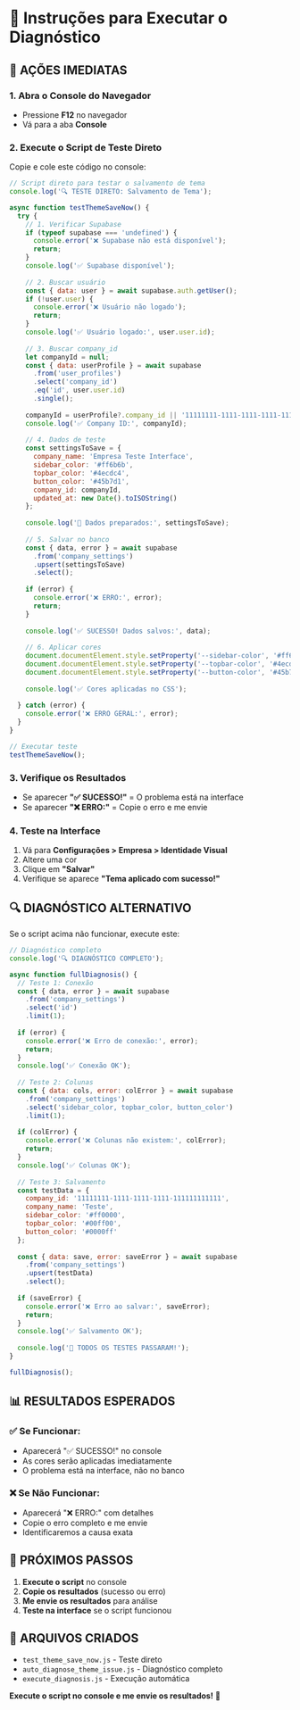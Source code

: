 # 🔧 Instruções para Executar o Diagnóstico

## 🎯 **AÇÕES IMEDIATAS**

### **1. Abra o Console do Navegador**
- Pressione **F12** no navegador
- Vá para a aba **Console**

### **2. Execute o Script de Teste Direto**
Copie e cole este código no console:

```javascript
// Script direto para testar o salvamento de tema
console.log('🔍 TESTE DIRETO: Salvamento de Tema');

async function testThemeSaveNow() {
  try {
    // 1. Verificar Supabase
    if (typeof supabase === 'undefined') {
      console.error('❌ Supabase não está disponível');
      return;
    }
    console.log('✅ Supabase disponível');
    
    // 2. Buscar usuário
    const { data: user } = await supabase.auth.getUser();
    if (!user.user) {
      console.error('❌ Usuário não logado');
      return;
    }
    console.log('✅ Usuário logado:', user.user.id);
    
    // 3. Buscar company_id
    let companyId = null;
    const { data: userProfile } = await supabase
      .from('user_profiles')
      .select('company_id')
      .eq('id', user.user.id)
      .single();
    
    companyId = userProfile?.company_id || '11111111-1111-1111-1111-111111111111';
    console.log('✅ Company ID:', companyId);
    
    // 4. Dados de teste
    const settingsToSave = {
      company_name: 'Empresa Teste Interface',
      sidebar_color: '#ff6b6b',
      topbar_color: '#4ecdc4',
      button_color: '#45b7d1',
      company_id: companyId,
      updated_at: new Date().toISOString()
    };
    
    console.log('📝 Dados preparados:', settingsToSave);
    
    // 5. Salvar no banco
    const { data, error } = await supabase
      .from('company_settings')
      .upsert(settingsToSave)
      .select();
    
    if (error) {
      console.error('❌ ERRO:', error);
      return;
    }
    
    console.log('✅ SUCESSO! Dados salvos:', data);
    
    // 6. Aplicar cores
    document.documentElement.style.setProperty('--sidebar-color', '#ff6b6b');
    document.documentElement.style.setProperty('--topbar-color', '#4ecdc4');
    document.documentElement.style.setProperty('--button-color', '#45b7d1');
    
    console.log('✅ Cores aplicadas no CSS');
    
  } catch (error) {
    console.error('❌ ERRO GERAL:', error);
  }
}

// Executar teste
testThemeSaveNow();
```

### **3. Verifique os Resultados**
- Se aparecer **"✅ SUCESSO!"** = O problema está na interface
- Se aparecer **"❌ ERRO:"** = Copie o erro e me envie

### **4. Teste na Interface**
1. Vá para **Configurações > Empresa > Identidade Visual**
2. Altere uma cor
3. Clique em **"Salvar"**
4. Verifique se aparece **"Tema aplicado com sucesso!"**

## 🔍 **DIAGNÓSTICO ALTERNATIVO**

Se o script acima não funcionar, execute este:

```javascript
// Diagnóstico completo
console.log('🔍 DIAGNÓSTICO COMPLETO');

async function fullDiagnosis() {
  // Teste 1: Conexão
  const { data, error } = await supabase
    .from('company_settings')
    .select('id')
    .limit(1);
  
  if (error) {
    console.error('❌ Erro de conexão:', error);
    return;
  }
  console.log('✅ Conexão OK');
  
  // Teste 2: Colunas
  const { data: cols, error: colError } = await supabase
    .from('company_settings')
    .select('sidebar_color, topbar_color, button_color')
    .limit(1);
  
  if (colError) {
    console.error('❌ Colunas não existem:', colError);
    return;
  }
  console.log('✅ Colunas OK');
  
  // Teste 3: Salvamento
  const testData = {
    company_id: '11111111-1111-1111-1111-111111111111',
    company_name: 'Teste',
    sidebar_color: '#ff0000',
    topbar_color: '#00ff00',
    button_color: '#0000ff'
  };
  
  const { data: save, error: saveError } = await supabase
    .from('company_settings')
    .upsert(testData)
    .select();
  
  if (saveError) {
    console.error('❌ Erro ao salvar:', saveError);
    return;
  }
  console.log('✅ Salvamento OK');
  
  console.log('🎯 TODOS OS TESTES PASSARAM!');
}

fullDiagnosis();
```

## 📊 **RESULTADOS ESPERADOS**

### **✅ Se Funcionar:**
- Aparecerá "✅ SUCESSO!" no console
- As cores serão aplicadas imediatamente
- O problema está na interface, não no banco

### **❌ Se Não Funcionar:**
- Aparecerá "❌ ERRO:" com detalhes
- Copie o erro completo e me envie
- Identificaremos a causa exata

## 🎯 **PRÓXIMOS PASSOS**

1. **Execute o script** no console
2. **Copie os resultados** (sucesso ou erro)
3. **Me envie os resultados** para análise
4. **Teste na interface** se o script funcionou

## 🔧 **ARQUIVOS CRIADOS**

- `test_theme_save_now.js` - Teste direto
- `auto_diagnose_theme_issue.js` - Diagnóstico completo
- `execute_diagnosis.js` - Execução automática

**Execute o script no console e me envie os resultados!** 🚀
